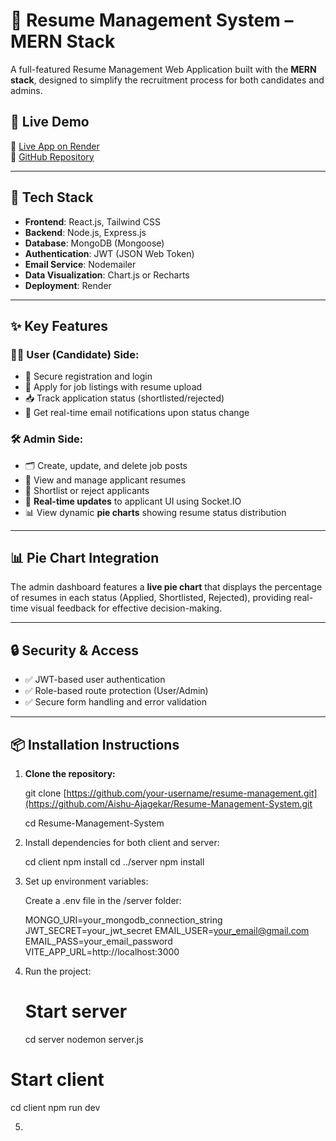 # 📄 Resume Management System – MERN Stack

A full-featured Resume Management Web Application built with the **MERN stack**, designed to simplify the recruitment process for both candidates and admins.

## 🚀 Live Demo

🔗 [Live App on Render](https://your-app-link-here.com)  
📂 [GitHub Repository](https://github.com/your-username/resume-management)

---

## 🧰 Tech Stack

- **Frontend**: React.js, Tailwind CSS
- **Backend**: Node.js, Express.js
- **Database**: MongoDB (Mongoose)
- **Authentication**: JWT (JSON Web Token)
- **Email Service**: Nodemailer
- **Data Visualization**: Chart.js or Recharts
- **Deployment**: Render

---

## ✨ Key Features

### 👨‍💼 User (Candidate) Side:
- 🔐 Secure registration and login
- 📝 Apply for job listings with resume upload
- 📥 Track application status (shortlisted/rejected)
- 📧 Get real-time email notifications upon status change

### 🛠 Admin Side:
- 🗂️ Create, update, and delete job posts
- 📄 View and manage applicant resumes
- 🎯 Shortlist or reject applicants
- 🔄 **Real-time updates** to applicant UI using Socket.IO
- 📊 View dynamic **pie charts** showing resume status distribution

---

## 📊 Pie Chart Integration

The admin dashboard features a **live pie chart** that displays the percentage of resumes in each status (Applied, Shortlisted, Rejected), providing real-time visual feedback for effective decision-making.

---

## 🔒 Security & Access

- ✅ JWT-based user authentication
- ✅ Role-based route protection (User/Admin)
- ✅ Secure form handling and error validation

---

## 📦 Installation Instructions

1. **Clone the repository:**
  
   git clone [https://github.com/your-username/resume-management.git](https://github.com/Aishu-Ajagekar/Resume-Management-System.git

   cd Resume-Management-System

2. Install dependencies for both client and server:

   cd client
   npm install
   cd ../server
   npm install

3. Set up environment variables:

   Create a .env file in the /server folder:

   MONGO_URI=your_mongodb_connection_string
   JWT_SECRET=your_jwt_secret
   EMAIL_USER=your_email@gmail.com
   EMAIL_PASS=your_email_password
   VITE_APP_URL=http://localhost:3000

4. Run the project:

   # Start server
    cd server
    nodemon server.js

  # Start client
  cd client
  npm run dev

5. 



